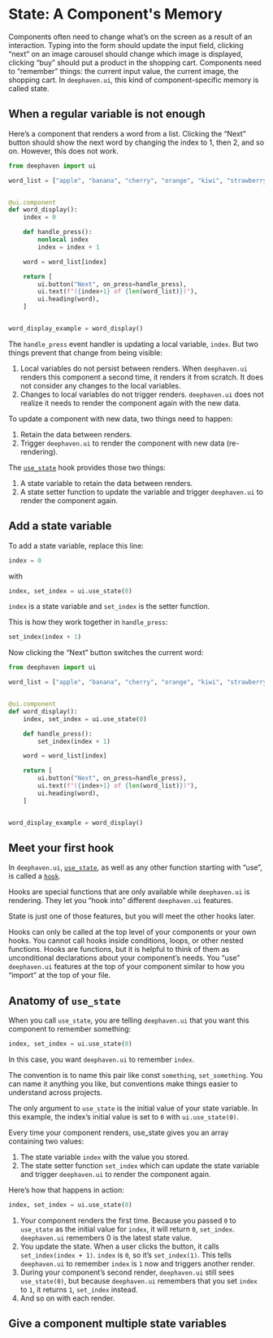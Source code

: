 # State: A Component's Memory

Components often need to change what’s on the screen as a result of an interaction. Typing into the form should update the input field, clicking “next” on an image carousel should change which image is displayed, clicking “buy” should put a product in the shopping cart. Components need to “remember” things: the current input value, the current image, the shopping cart. In `deephaven.ui`, this kind of component-specific memory is called state.

## When a regular variable is not enough

Here’s a component that renders a word from a list. Clicking the “Next” button should show the next word by changing the index to 1, then 2, and so on. However, this does not work.

```python
from deephaven import ui

word_list = ["apple", "banana", "cherry", "orange", "kiwi", "strawberry"]


@ui.component
def word_display():
    index = 0

    def handle_press():
        nonlocal index
        index = index + 1

    word = word_list[index]

    return [
        ui.button("Next", on_press=handle_press),
        ui.text(f"({index+1} of {len(word_list)})"),
        ui.heading(word),
    ]


word_display_example = word_display()
```

The `handle_press` event handler is updating a local variable, `index`. But two things prevent that change from being visible:

1. Local variables do not persist between renders. When `deephaven.ui` renders this component a second time, it renders it from scratch. It does not consider any changes to the local variables.
2. Changes to local variables do not trigger renders. `deephaven.ui` does not realize it needs to render the component again with the new data.

To update a component with new data, two things need to happen:

1. Retain the data between renders.
2. Trigger `deephaven.ui` to render the component with new data (re-rendering).

The [`use_state`](../hooks/use_state.md) hook provides those two things:

1. A state variable to retain the data between renders.
2. A state setter function to update the variable and trigger `deephaven.ui` to render the component again.

## Add a state variable

To add a state variable, replace this line:

```python
index = 0
```

with

```python
index, set_index = ui.use_state(0)
```

`index` is a state variable and `set_index` is the setter function.

This is how they work together in `handle_press`:

```python
set_index(index + 1)
```

Now clicking the “Next” button switches the current word:

```python
from deephaven import ui

word_list = ["apple", "banana", "cherry", "orange", "kiwi", "strawberry"]


@ui.component
def word_display():
    index, set_index = ui.use_state(0)

    def handle_press():
        set_index(index + 1)

    word = word_list[index]

    return [
        ui.button("Next", on_press=handle_press),
        ui.text(f"({index+1} of {len(word_list)})"),
        ui.heading(word),
    ]


word_display_example = word_display()
```

## Meet your first hook

In `deephaven.ui`, [`use_state`](../hooks/use_state.md), as well as any other function starting with “use”, is called a [`hook`](../describing/use_hooks.md).

Hooks are special functions that are only available while `deephaven.ui` is rendering. They let you “hook into” different `deephaven.ui` features.

State is just one of those features, but you will meet the other hooks later.

Hooks can only be called at the top level of your components or your own hooks. You cannot call hooks inside conditions, loops, or other nested functions. Hooks are functions, but it is helpful to think of them as unconditional declarations about your component’s needs. You “use” `deephaven.ui` features at the top of your component similar to how you “import” at the top of your file.

## Anatomy of `use_state`

When you call `use_state`, you are telling `deephaven.ui` that you want this component to remember something:

```python
index, set_index = ui.use_state(0)
```

In this case, you want `deephaven.ui` to remember `index`.

The convention is to name this pair like const `something`, `set_something`. You can name it anything you like, but conventions make things easier to understand across projects.

The only argument to `use_state` is the initial value of your state variable. In this example, the index’s initial value is set to `0` with `ui.use_state(0)`.

Every time your component renders, use_state gives you an array containing two values:

1. The state variable `index` with the value you stored.
2. The state setter function `set_index` which can update the state variable and trigger `deephaven.ui` to render the component again.

Here’s how that happens in action:

```python
index, set_index = ui.use_state(0)
```

1. Your component renders the first time. Because you passed `0` to `use_state` as the initial value for `index`, it will return `0`, `set_index`. `deephaven.ui` remembers 0 is the latest state value.
2. You update the state. When a user clicks the button, it calls `set_index(index + 1)`. `index` is `0`, so it’s `set_index(1)`. This tells `deephaven.ui` to remember `index` is `1` now and triggers another render.
3. During your component’s second render, `deephaven.ui` still sees `use_state(0)`, but because `deephaven.ui` remembers that you set `index` to `1`, it returns `1`, `set_index` instead.
4. And so on with each render.

## Give a component multiple state variables
